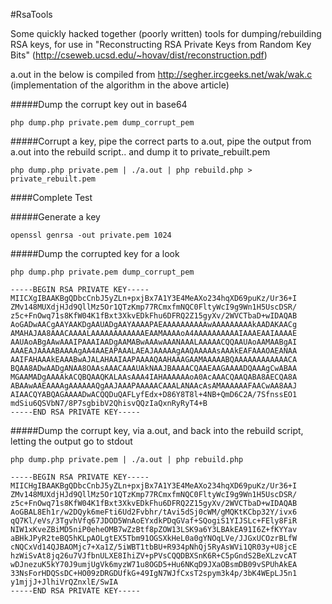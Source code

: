 #RsaTools

Some quickly hacked together (poorly written) tools for dumping/rebuilding RSA keys, for use in "Reconstructing RSA Private Keys from Random Key Bits" (http://cseweb.ucsd.edu/~hovav/dist/reconstruction.pdf)

a.out in the below is compiled from http://segher.ircgeeks.net/wak/wak.c (implementation of the algorithm in the above article)

#####Dump the corrupt key out in base64
```
php dump.php private.pem dump_corrupt_pem
```

#####Corrupt a key, pipe the correct parts to a.out, pipe the output from a.out into the rebuild script.. and dump it to private_rebuilt.pem
```
php dump.php private.pem | ./a.out | php rebuild.php > private_rebuilt.pem
```
####Complete Test

#####Generate a key
```
openssl genrsa -out private.pem 1024
```
#####Dump the corrupted key for a look
```
php dump.php private.pem dump_corrupt_pem

-----BEGIN RSA PRIVATE KEY-----
MIICXgIBAAKBgQDbcCnbJ5yZLn+pxjBx7A1Y3E4MeAXo234hqXD69puKz/Ur36+I
ZMv148MUXdjHJd9QllMz5Or1QTzKmp77RCmxfmNQC0FltyWcI9g9Wn1H5UscDSR/
z5c+FnOwq71s8KfW04K1fBxt3XkvEDkFhu6DFRQ2Z15gyXv/2WVCTbaD+wIDAQAB
AoGADwAACgAAYAAKDgAAUADgAAYAAAAPAEAAAAAAAAAAwAAAAAAAAAkAADAKAACg
AMAHAJAA8AAACAAAALAAAAAAAAAAAAEAAMAAAAoA4AAAAAAAAAAIAAAEAAIAAAAE
AAUAoABgAAwAAAIPAAAIAADgAAMABwAAAwAAANAAALAAAAACQQAAUAoAAMAABgAI
AAAEAJAAAABAAAAgAA4AAEAPAAALAEAJAAAAAgAAQAAAAAsAAAkEAFAAAOAEANAA
AAIFAHAAAkEAAABwAJALAHAAIAAPAAAAQAAHAAAGAAMAAAAABQAAAAAAAAAAAACA
BQAA8ADwAADgANAA8OAAsAAACAAAUAkNAAJBAAAACQAAEAAGAAAADQAAAgCwABAA
MGAAMADgAAAAkACQBQAAQKALAAsAAA4IAHAAAAAAoA0AcAAACQAAQABA8AECQA8A
ABAAwAAEAAAAgAAAAAAQgAAJAAAPAAAAACAAALANAAcAsAMAAAAAAFAACwAA8AAJ
AIAACQYABQAGAAAADwACQQDuQAFLyfEdx+D86Y8T8l+4NB+QmD6C2A/7SfnssEO1
mdSiu6QSVbN7/8P7sgbibV2QhisvQQzIaQxnRyRyT4+B
-----END RSA PRIVATE KEY-----
```

#####Dump the corrupt key, via a.out, and back into the rebuild script, letting the output go to stdout
```
php dump.php private.pem | ./a.out | php rebuild.php

-----BEGIN RSA PRIVATE KEY-----
MIICHgIBAAKBgQDbcCnbJ5yZLn+pxjBx7A1Y3E4MeAXo234hqXD69puKz/Ur36+I
ZMv148MUXdjHJd9QllMz5Or1QTzKmp77RCmxfmNQC0FltyWcI9g9Wn1H5UscDSR/
z5c+FnOwq71s8KfW04K1fBxt3XkvEDkFhu6DFRQ2Z15gyXv/2WVCTbaD+wIDAQAB
AoGBAL8Eh1r/w2DQyk6meFti6Ud2Fvbhr/tAvi5dSj0cWM/gMQKtKCbp32Y/ivx6
qQ7Kl/eVs/3TgvhVfq67JDOD5WnAoEYxdkPDqGVaf+SQogiS1YIJSLc+FEly8FiR
NIW1xKveZBiMD5niP0eheOMB7wZzBtf8pZOW13LSK9a6Y3LBAkEA91I6Z+fKYYav
aBHkJPyR2teBQ5hKLpAOLgtEX5Tbm91OGSXkHeL0a0gYNOqLVe/JJGxUCOzrBLfW
cNQCxVd14QJBAOMjc7+Xa1Z/5iWBT1tbBU+R934pNhQj5RyAsWVi1QR03y+U8jcE
hzWiSvAt8jq26u7VJfbnULXE8IhiZV+pPVsCQQDBXSnK6R+C5pGndS2BeXLzvcAT
wDJnezuK5kY70J9umjUgVk6myzW71u8OGD5+Hu6NKqD9JXaOBsmDB09vSPUhAkEA
33NsForHDQSsDC+HO09zDRGDUfkG+49IgN7WJfCxsT2spym3k4p/3bK4WEpLJ5n1
y1mjjJ+JlhiVrQZnxlE/SwIA
-----END RSA PRIVATE KEY-----
```
